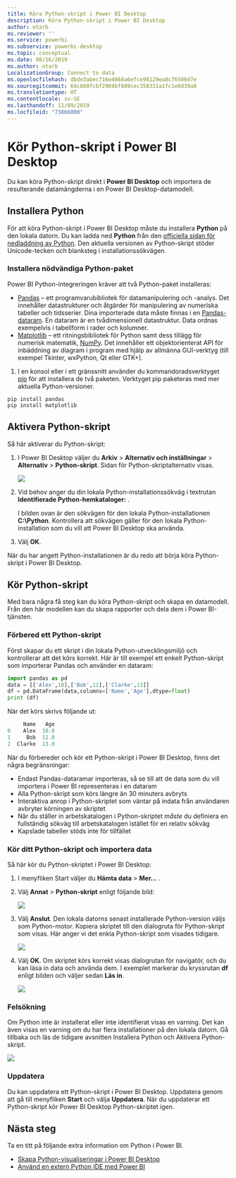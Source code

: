 ```yaml
---
title: Köra Python-skript i Power BI Desktop
description: Köra Python-skript i Power BI Desktop
author: otarb
ms.reviewer: ''
ms.service: powerbi
ms.subservice: powerbi-desktop
ms.topic: conceptual
ms.date: 08/16/2019
ms.author: otarb
LocalizationGroup: Connect to data
ms.openlocfilehash: dbde3abec716e4868a6efce98129ea8c76506d7e
ms.sourcegitcommit: 64c860fcbf2969bf089cec358331a1fc1e0d39a8
ms.translationtype: HT
ms.contentlocale: sv-SE
ms.lasthandoff: 11/09/2019
ms.locfileid: "73866000"
---
```

# <a name="run-python-scripts-in-power-bi-desktop"></a>Kör Python-skript i Power BI Desktop

Du kan köra Python-skript direkt i **Power BI Desktop** och importera de resulterande datamängderna i en Power BI Desktop-datamodell.

## <a name="install-python"></a>Installera Python

För att köra Python-skript i Power BI Desktop måste du installera **Python** på den lokala datorn. Du kan ladda ned **Python** från den [officiella sidan för nedladdning av Python](https://www.python.org/). Den aktuella versionen av Python-skript stöder Unicode-tecken och blanksteg i installationssökvägen.

### <a name="install-required-python-packages"></a>Installera nödvändiga Python-paket

Power BI Python-integreringen kräver att två Python-paket installeras:

- [Pandas](https://pandas.pydata.org/) – ett programvarubibliotek för datamanipulering och -analys. Det innehåller datastrukturer och åtgärder för manipulering av numeriska tabeller och tidsserier. Dina importerade data måste finnas i en [Pandas-dataram](https://www.tutorialspoint.com/python_pandas/python_pandas_dataframe.htm). En dataram är en tvådimensionell datastruktur. Data ordnas exempelvis i tabellform i rader och kolumner.
- [Matplotlib](https://matplotlib.org/) – ett ritningsbibliotek för Python samt dess tillägg för numerisk matematik, [NumPy](https://www.numpy.org/). Det innehåller ett objektorienterat API för inbäddning av diagram i program med hjälp av allmänna GUI-verktyg (till exempel Tkinter, wxPython, Qt eller GTK+).

1. I en konsol eller i ett gränssnitt använder du kommandoradsverktyget [pip](https://pip.pypa.io/en/stable/) för att installera de två paketen. Verktyget pip paketeras med mer aktuella Python-versioner.

```CMD
pip install pandas
pip install matplotlib
```

## <a name="enable-python-scripting"></a>Aktivera Python-skript

Så här aktiverar du Python-skript:

1. I Power BI Desktop väljer du **Arkiv** > **Alternativ och inställningar** > **Alternativ** > **Python-skript**. Sidan för Python-skriptalternativ visas.

   ![](media/desktop-python-scripts/python-scripts-7.png)

1. Vid behov anger du din lokala Python-installationssökväg i textrutan **Identifierade Python-hemkataloger:** . 

   I bilden ovan är den sökvägen för den lokala Python-installationen **C:\Python**. Kontrollera att sökvägen gäller för den lokala Python-installation som du vill att Power BI Desktop ska använda.

1. Välj **OK**.

När du har angett Python-installationen är du redo att börja köra Python-skript i Power BI Desktop.

## <a name="run-python-scripts"></a>Kör Python-skript

Med bara några få steg kan du köra Python-skript och skapa en datamodell. Från den här modellen kan du skapa rapporter och dela dem i Power BI-tjänsten.

### <a name="prepare-a-python-script"></a>Förbered ett Python-skript
Först skapar du ett skript i din lokala Python-utvecklingsmiljö och kontrollerar att det körs korrekt. Här är till exempel ett enkelt Python-skript som importerar Pandas och använder en dataram:

```python
import pandas as pd
data = [['Alex',10],['Bob',12],['Clarke',13]]
df = pd.DataFrame(data,columns=['Name','Age'],dtype=float)
print (df)
```
När det körs skrivs följande ut:

```python
     Name   Age
0    Alex  10.0
1     Bob  12.0
2  Clarke  13.0
```

När du förbereder och kör ett Python-skript i Power BI Desktop, finns det några begränsningar:

* Endast Pandas-dataramar importeras, så se till att de data som du vill importera i Power BI representeras i en dataram
* Alla Python-skript som körs längre än 30 minuters avbryts
* Interaktiva anrop i Python-skriptet som väntar på indata från användaren avbryter körningen av skriptet
* När du ställer in arbetskatalogen i Python-skriptet *måste* du definiera en fullständig sökväg till arbetskatalogen istället för en relativ sökväg
* Kapslade tabeller stöds inte för tillfället 

### <a name="run-your-python-script-and-import-data"></a>Kör ditt Python-skript och importera data

Så här kör du Python-skriptet i Power BI Desktop:

1. I menyfliken Start väljer du **Hämta data** > **Mer...** .
   
1. Välj **Annat** > **Python-skript** enligt följande bild:

   ![](media/desktop-python-scripts/python-scripts-1.png)
   
1. Välj **Anslut**. Den lokala datorns senast installerade Python-version väljs som Python-motor. Kopiera skriptet till den dialogruta för Python-skript som visas. Här anger vi det enkla Python-skript som visades tidigare.

   ![](media/desktop-python-scripts/python-scripts-6.png)

1. Välj **OK**. Om skriptet körs korrekt visas dialogrutan för navigatör, och du kan läsa in data och använda dem. I exemplet markerar du kryssrutan **df** enligt bilden och väljer sedan **Läs in**.

   ![](media/desktop-python-scripts/python-scripts-5.png) 

### <a name="troubleshooting"></a>Felsökning

Om Python inte är installerat eller inte identifierat visas en varning. Det kan även visas en varning om du har flera installationer på den lokala datorn. Gå tillbaka och läs de tidigare avsnitten Installera Python och Aktivera Python-skript.

![](media/desktop-python-scripts/python-scripts-3.png)

### <a name="refresh"></a>Uppdatera

Du kan uppdatera ett Python-skript i Power BI Desktop. Uppdatera genom att gå till menyfliken **Start** och välja **Uppdatera**. När du uppdaterar ett Python-skript kör Power BI Desktop Python-skriptet igen.

## <a name="next-steps"></a>Nästa steg

Ta en titt på följande extra information om Python i Power BI.

* [Skapa Python-visualiseringar i Power BI Desktop](desktop-python-visuals.md)
* [Använd en extern Python IDE med Power BI](desktop-python-ide.md)
